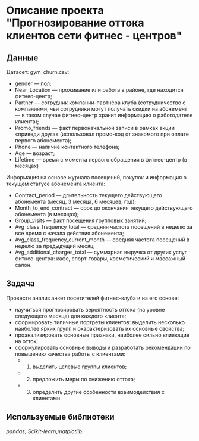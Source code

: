 # Описание проекта "Прогнозирование оттока клиентов сети фитнес - центров"


## Данные

Датасет: gym_churn.csv:
	
- gender — пол;
- Near_Location — проживание или работа в районе, где находится фитнес-центр;
- Partner — сотрудник компании-партнёра клуба (сотрудничество с компаниями, чьи сотрудники могут получать скидки на абонемент — в таком случае фитнес-центр хранит информацию о работодателе клиента);
- Promo_friends — факт первоначальной записи в рамках акции «приведи друга» (использовал промо-код от знакомого при оплате первого абонемента);
- Phone — наличие контактного телефона;
- Age — возраст;
- Lifetime — время с момента первого обращения в фитнес-центр (в месяцах)

Информация на основе журнала посещений, покупок и информация о текущем статусе абонемента клиента:

- Contract_period — длительность текущего действующего абонемента (месяц, 3 месяца, 6 месяцев, год);
- Month_to_end_contract — срок до окончания текущего действующего абонемента (в месяцах);
- Group_visits — факт посещения групповых занятий;
- Avg_class_frequency_total — средняя частота посещений в неделю за все время с начала действия абонемента;
- Avg_class_frequency_current_month — средняя частота посещений в неделю за предыдущий месяц;
- Avg_additional_charges_total — суммарная выручка от других услуг фитнес-центра: кафе, спорт-товары, косметический и массажный салон.


## Задача

Провести анализ анкет посетителей фитнес-клуба и на его основе:

- научиться прогнозировать вероятность оттока (на уровне следующего месяца) для каждого клиента;
- сформировать типичные портреты клиентов: выделить несколько наиболее ярких групп и охарактеризовать их основные свойства;
- проанализировать основные признаки, наиболее сильно влияющие на отток;
- сформулировать основные выводы и разработать рекомендации по повышению качества работы с клиентами:
	- 1) выделить целевые группы клиентов;
	- 2) предложить меры по снижению оттока;
	- 3) определить другие особенности взаимодействия с клиентами.

## Используемые библиотеки
*pandas*, *Scikit-learn*,*matplotlib*.